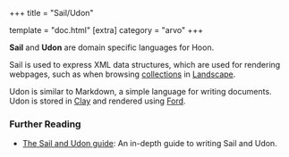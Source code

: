 +++
title = "Sail/Udon"

template = "doc.html"
[extra]
category = "arvo"
+++

**Sail** and **Udon** are domain specific languages for Hoon.

Sail is used to express XML data structures, which are used for rendering webpages, such as when browsing [collections](../collection) in [Landscape](../landscape).

Udon is similar to Markdown, a simple language for writing documents. Udon is stored in [Clay](../clay) and rendered using [Ford](../ford).

### Further Reading

- [The Sail and Udon guide](@/docs/tutorials/sail-and-udon.md): An in-depth guide to writing Sail and Udon.
